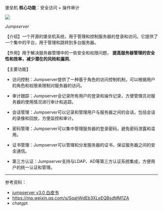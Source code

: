 
堡垒机 **核心功能**：安全访问 + 操作审计

<img src="https://img-1301102143.cos.ap-beijing.myqcloud.com/20230820163618.png">



</br>

_Jumpserver_

【介绍】一个开源的堡垒机系统，用于管理和控制服务器的登录和访问。它提供了一个集中的平台，用于管理和跳转到多台服务器。

【作用】用于解决服务器管理中的一些安全和权限问题， **提高服务器管理的安全性和效率，减少潜在的风险和漏洞**。


【主要功能】

- 访问控制：Jumpserver提供了一种基于角色的访问控制机制，可以根据用户的角色和权限来限制对服务器的访问。

- 审计跟踪：Jumpserver会记录所有用户的登录和操作记录，方便管理员对服务器的使用情况进行审计和追踪。

- 会话管理：Jumpserver可以记录和管理用户与服务器之间的会话，包括会话的录像和回放，方便监控和审计。

- 密码管理：Jumpserver可以集中管理服务器的登录密码，避免密码泄露和滥用。

- 证书管理：Jumpserver可以管理和分发服务器的证书，保证服务器之间的安全通信。

- 第三方认证：Jumpserver支持与LDAP、AD等第三方认证系统集成，方便用户的统一认证和管理。









-------------

参考资料：
- [jumpserver v3.0 白皮书](https://fit2cloud-support.oss-cn-beijing.aliyuncs.com/%E3%80%90%E7%94%BB%E5%86%8C%E3%80%91JumpServer%E7%99%BD%E7%9A%AE%E4%B9%A6.pdf)
- https://mp.weixin.qq.com/s/SqahWdEb3XLeEQBsdMM1ZA
- chatgpt